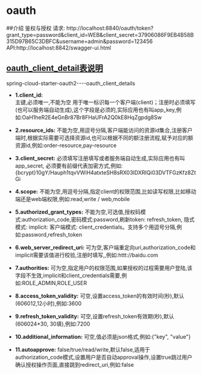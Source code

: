 # oauth

##介绍
鉴权与授权
请求:
http://localhost:8840/oauth/token?grant_type=password&client_id=WEB&client_secret=37906086F9EB4B58B315D97B65C3DBFC&username=admin&password=123456
API:http://localhost:8842/swagger-ui.html


## [oauth_client_detail表说明](https://www.jianshu.com/p/c1c6c966c3a7)
spring-cloud-starter-oauth2----oauth_client_details

- **1.client_id:**	
主键,必须唯一,不能为空	用于唯一标识每一个客户端(client)；注册时必须填写(也可以服务端自动生成),这个字段是必须的,实际应用也有叫app_key,例如:OaH1heR2E4eGnBr87Br8FHaUFrA2Q0kE8HqZgpdg8Sw

- **2.resource_ids:**
不能为空,用逗号分隔,客户端能访问的资源id集合,注册客户端时,根据实际需要可选择资源id,也可以根据不同的额注册流程,赋予对应的额资源id,例如:order-resource,pay-resource

- **3.client_secret:**
必须填写注册填写或者服务端自动生成,实际应用也有叫app_secret, 必须要有前缀代表加密方式,例如:{bcrypt}10gY/Hauph1tqvVWiH4atxteSH8sRX03IDXRIQi03DVTFGzKfz8ZtGi

- **4.scope:**
不能为空,用逗号分隔,指定client的权限范围,比如读写权限,比如移动端还是web端权限,例如:read,write / web,mobile

- **5.authorized_grant_types:**
不能为空,可选值,授权码模式:authorization_code,密码模式:password,刷新token: refresh_token, 隐式模式: implicit: 客户端模式: client_credentials。支持多个用逗号分隔,例如:password,refresh_token

- **6.web_server_redirect_uri:**
可为空,客户端重定向uri,authorization_code和implicit需要该值进行校验,注册时填写,,例如:httt://baidu.com

- **7.authorities:**
可为空,指定用户的权限范围,如果授权的过程需要用户登陆,该字段不生效,implicit和client_credentials需要,例如:ROLE_ADMIN,ROLE_USER

- **8.access_token_validity:**
可空,设置access_token的有效时间(秒),默认(606012,12小时),例如:3600

- **9.refresh_token_validity:**
可空,设置refresh_token有效期(秒),默认(606024*30, 30填),例如:7200

- **10.additional_information:**
可空,值必须是json格式,例如:{"key", "value"}

- **11.autoapprove:**
false/true/read/write,默认false,适用于authorization_code模式,设置用户是否自动approval操作,设置true跳过用户确认授权操作页面,直接跳到redirect_uri,例如:false
